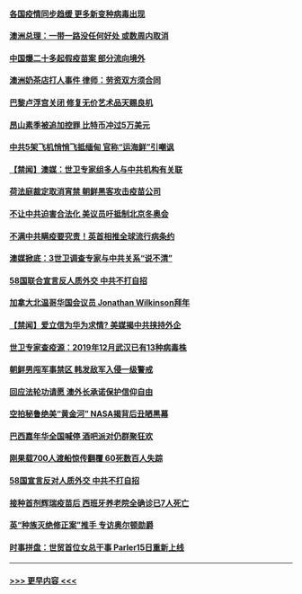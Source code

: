 #### [各国疫情同步趋缓 更多新变种病毒出现](../pages/prog202/a103055835.md?t=02171101) 
#### [澳洲总理：一带一路没任何好处 或数周内取消](../pages/prog202/a103055796.md?t=02171101) 
#### [中国爆二十多起假疫苗案 部分流向境外](../pages/prog202/a103055817.md?t=02171101) 
#### [澳洲奶茶店打人事件 律师：劳资双方须合同](../pages/prog202/a103055825.md?t=02171101) 
#### [巴黎卢浮宫关闭 修复无价艺术品天赐良机](../pages/prog202/a103055800.md?t=02171101) 
#### [昂山素季被追加控罪 比特币冲过5万美元](../pages/prog202/a103055806.md?t=02171101) 
#### [中共5架飞机悄悄飞抵缅甸 官称“运海鲜”引嘲讽](../pages/prog202/a103055761.md?t=02171101) 
#### [【禁闻】澳媒：世卫专家组多人与中共机构有关联](../pages/prog202/a103055664.md?t=02171101) 
#### [荷法庭裁定取消宵禁 朝鲜黑客攻击疫苗公司](../pages/prog202/a103055646.md?t=02171101) 
#### [不让中共迫害合法化 美议员吁抵制北京冬奥会](../pages/prog202/a103055621.md?t=02171101) 
#### [不满中共瞒疫要究责！英首相推全球流行病条约](../pages/prog202/a103055592.md?t=02171101) 
#### [澳媒掀底：3世卫调查专家与中共关系“说不清”](../pages/prog202/a103055589.md?t=02171101) 
#### [58国联合宣言反人质外交 中共不打自招](../pages/prog202/a103055583.md?t=02171101) 
#### [加拿大北温哥华国会议员 Jonathan Wilkinson拜年](../pages/prog202/a103055572.md?t=02171101) 
#### [【禁闻】爱立信为华为求情? 美媒揭中共挟持外企](../pages/prog202/a103055566.md?t=02171101) 
#### [世卫专家查疫源：2019年12月武汉已有13种病毒株](../pages/prog202/a103055424.md?t=02171101) 
#### [朝鲜男闯军事禁区 韩发敌军入侵一级警戒](../pages/prog202/a103055321.md?t=02171101) 
#### [回应法轮功请愿 澳外长承诺保护信仰自由](../pages/prog202/a103055303.md?t=02171101) 
#### [空拍秘鲁绝美“黄金河” NASA揭背后丑陋黑幕](../pages/prog202/a103054732.md?t=02171101) 
#### [巴西嘉年华全国喊停 酒吧派对仍群聚狂欢](../pages/prog202/a103055165.md?t=02171101) 
#### [刚果载700人渡船惊传翻覆 60死数百人失踪](../pages/prog202/a103055140.md?t=02171101) 
#### [58国宣言反对人质外交 中共不打自招](../pages/prog202/a103055127.md?t=02171101) 
#### [接种首剂辉瑞疫苗后 西班牙养老院全确诊已7人死亡](../pages/prog202/a103054937.md?t=02171101) 
#### [英“种族灭绝修正案”推手 专访奥尔顿勋爵](../pages/prog202/a103055023.md?t=02171101) 
#### [时事拼盘：世贸首位女总干事 Parler15日重新上线](../pages/prog202/a103055021.md?t=02171101) 

----
#### [ >>> 更早内容 <<< ](../indexes/prog202-earlier.md)
